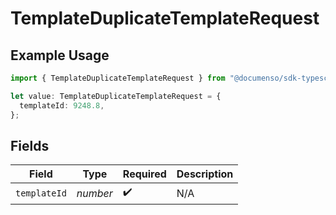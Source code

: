 # TemplateDuplicateTemplateRequest

## Example Usage

```typescript
import { TemplateDuplicateTemplateRequest } from "@documenso/sdk-typescript/models/operations";

let value: TemplateDuplicateTemplateRequest = {
  templateId: 9248.8,
};
```

## Fields

| Field              | Type               | Required           | Description        |
| ------------------ | ------------------ | ------------------ | ------------------ |
| `templateId`       | *number*           | :heavy_check_mark: | N/A                |